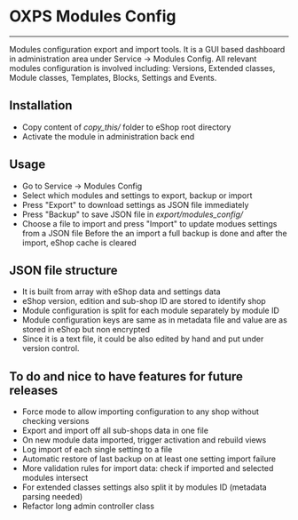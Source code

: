 # OXPS Modules Config

----

Modules configuration export and import tools.
It is a GUI based dashboard in administration area under Service -> Modules Config.
All relevant modules configuration is involved including: Versions, Extended classes, Module classes, Templates, Blocks, Settings and Events.

## Installation
- Copy content of _copy\_this/_ folder to eShop root directory
- Activate the module in administration back end

## Usage
- Go to Service -> Modules Config
- Select which modules and settings to export, backup or import
- Press "Export" to download settings as JSON file immediately
- Press "Backup" to save JSON file in _export/modules\_config/_
- Choose a file to import and press "Import" to update modues settings from a JSON file
  Before the an import a full backup is done and after the import, eShop cache is cleared
  
## JSON file structure
- It is built from array with eShop data and settings data
- eShop version, edition and sub-shop ID are stored to identify shop
- Module configuration is split for each module separately by module ID
- Module configuration keys are same as in metadata file and value are as stored in eShop but non encrypted
- Since it is a text file, it could be also edited by hand and put under version control.

## To do and nice to have features for future releases
- Force mode to allow importing configuration to any shop without checking versions
- Export and import off all sub-shops data in one file
- On new module data imported, trigger activation and rebuild views
- Log import of each single setting to a file
- Automatic restore of last backup on at least one setting import failure
- More validation rules for import data: check if imported and selected modules intersect
- For extended classes settings also split it by modules ID (metadata parsing needed)
- Refactor long admin controller class
